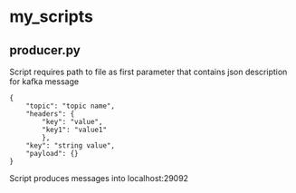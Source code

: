 # my_scripts

## producer.py
Script requires path to file as first parameter that contains json description for kafka message
```
{
	"topic": "topic name",
	"headers": {
		"key": "value",
		"key1": "value1"
		},
	"key": "string value",
	"payload": {}
}
```
Script produces messages into localhost:29092 
